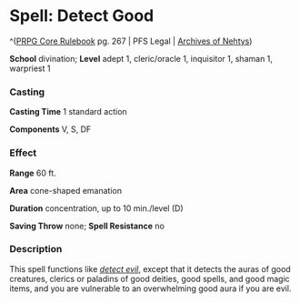 # Spell: Detect Good

^([PRPG Core Rulebook][ss-detect-good] pg. 267 | PFS Legal | [Archives of Nehtys][sn-detect-good])

**School** divination; **Level** adept 1, cleric/oracle 1, inquisitor 1, shaman 1, warpriest 1

### Casting

**Casting Time** 1 standard action  

**Components** V, S, DF

### Effect

**Range** 60 ft.  

**Area** cone-shaped emanation  

**Duration** concentration, up to 10 min./level (D)  

**Saving Throw** none; **Spell Resistance** no

### Description

This spell functions like _[detect evil]_, except that it detects the auras of good creatures, clerics or paladins of good deities, good spells, and good magic items, and you are vulnerable to an overwhelming good aura if you are evil.

[ss-detect-good]: http://paizo.com/pathfinderRPG/v57
[sn-detect-good]: http://www.archivesofnethys.com/SpellDisplay.aspx?ItemName=Detect%20Good
[detect evil]: http://www.archivesofnethys.com/SpellDisplay.aspx?ItemName=detect%20evil